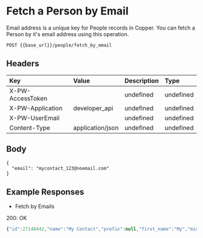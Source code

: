 # Fetch a Person by Email

Email address is a unique key for People records in Copper. You can fetch a Person by it's email address using this operation.

`POST {{base_url}}/people/fetch_by_email`

## Headers

| Key | Value | Description | Type |
| :--- | :--- | :--- | :--- |
| X-PW-AccessToken |  | undefined | undefined |
| X-PW-Application | developer\_api | undefined | undefined |
| X-PW-UserEmail |  | undefined | undefined |
| Content-Type | application/json | undefined | undefined |

## Body

```text
{
  "email": "mycontact_123@noemail.com"
}
```

## Example Responses

* Fetch by Emails

200: OK

```javascript
{"id":27140442,"name":"My Contact","prefix":null,"first_name":"My","middle_name":null,"last_name":"Contact","suffix":null,"address":null,"assignee_id":null,"company_id":null,"company_name":null,"contact_type_id":451492,"details":null,"emails":[{"email":"mycontact_123@noemail.com","category":"work"}],"phone_numbers":[{"number":"415-123-45678","category":"mobile"}],"socials":[],"tags":[],"title":null,"websites":[],"custom_fields":[{"custom_field_definition_id":100764,"value":null},{"custom_field_definition_id":103481,"value":null}],"date_created":1490045413,"date_modified":1490045413,"interaction_count":0}
```

